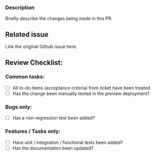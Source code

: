 ### Description
Briefly describe the changes being made in this PR.

## Related issue
Link the original Github issue here.

## Review Checklist:
### Common tasks:
- [ ] All to-do items (acceptance criteria) from ticket have been treated
- [ ] Has the change been manually tested in the preview deployment?

### Bugs only:
- [ ] Has a non-regression test been added?

### Features / Tasks only:
- [ ] Have unit / integration / functional tests been added?
- [ ] Has the documentation been updated?
